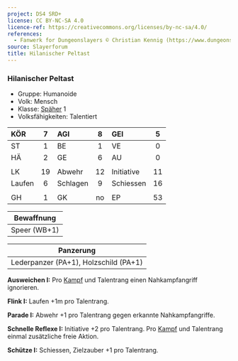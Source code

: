 ```yaml
---
project: DS4 SRD+
license: CC BY-NC-SA 4.0
licence-ref: https://creativecommons.org/licenses/by-nc-sa/4.0/
references: 
  - Fanwerk for Dungeonslayers © Christian Kennig (https://www.dungeonslayers.net/)
source: Slayerforum
title: Hilanischer Peltast
---
```


### Hilanischer Peltast

- Gruppe: Humanoide
- Volk: Mensch
- Klasse: [Späher](../../grw/charaktere-klasse-spaeher.md) 1
- Volksfähigkeiten: Talentiert

| KÖR    |  7  | AGI      |  8  | GEI        |  5  |
| :----- | :-: | :------- | :-: | :--------- | :-: |
| ST     |  1  | BE       |  1  | VE         |  0  |
| HÄ     |  2  | GE       |  6  | AU         |  0  |
|        |     |          |     |            |     |
| LK     | 19  | Abwehr   | 12  | Initiative | 11  |
| Laufen |  6  | Schlagen |  9  | Schiessen  | 16  |
|        |     |          |     |            |     |
| GH     |  1  | GK       | no  | EP         | 53  |

|  Bewaffnung  |
| :----------: |
| Speer (WB+1) |

|               Panzerung               |
| :-----------------------------------: |
| Lederpanzer (PA+1), Holzschild (PA+1) |

**Ausweichen I:** Pro [Kampf](../../grw/regeln-kampf.md) und Talentrang einen Nahkampfangriff ignorieren.

**Flink I:** Laufen +1m pro Talentrang.

**Parade I:** Abwehr +1 pro Talentrang gegen erkannte Nahkampfangriffe.

**Schnelle Reflexe I:** Initiative +2 pro Talentrang. Pro [Kampf](../../grw/regeln-kampf.md) und Talentrang einmal zusätzliche freie Aktion.

**Schütze I:** Schiessen, Zielzauber +1 pro Talentrang.

